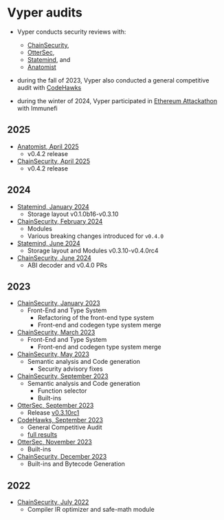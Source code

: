 # Vyper audits
- Vyper conducts security reviews with:
    - [ChainSecurity](https://chainsecurity.com/),
    - [OtterSec](https://osec.io/),
    - [Statemind](https://statemind.io/), and
    - [Anatomist](https://github.com/th3anatomist)

- during the fall of 2023, Vyper also conducted a general competitive audit with [CodeHawks](https://www.codehawks.com/contests/cll5rujmw0001js08menkj7hc)
- during the winter of 2024, Vyper participated in [Ethereum Attackathon](https://reports.immunefi.com/ethereum-protocol-or-attackathon?utm_source=boost_program_page) with Immunefi 

## 2025
- [Anatomist, April 2025](audits/Anatomist_Vyper_April_2025.pdf)
    - v0.4.2 release
- [ChainSecurity, April 2025](audits/ChainSecurity_Vyper_April_2025.pdf)
    - v0.4.2 release

## 2024
- [Statemind, January 2024](audits/Statemind_Vyper_January_2024_audit.pdf)
    - Storage layout v0.1.0b16-v0.3.10
- [ChainSecurity, February 2024](audits/ChainSecurity_Vyper_February_2024_limited_review.pdf)
    - Modules
    - Various breaking changes introduced for `v0.4.0`
- [Statemind, June 2024](audits/Statemind_Vyper_June_2024_audit.pdf)
    - Storage layout and Modules v0.3.10-v0.4.0rc4
- [ChainSecurity, June 2024](audits/ChainSecurity_Vyper_June_2024_limited_review.pdf)
    - ABI decoder  and v0.4.0 PRs

## 2023
- [ChainSecurity, January 2023](audits/ChainSecurity_Vyper_January_2023_limited_review.pdf)
    - Front-End and Type System
        - Refactoring of the front-end type system
        - Front-end and codegen type system merge
- [ChainSecurity, March 2023](audits/ChainSecurity_Vyper_March_2023_limited_review.pdf)
    - Front-End and Type System
        - Front-end and codegen type system merge
- [ChainSecurity, May 2023](audits/ChainSecurity_Vyper_May_2023_limited_review.pdf)
    - Semantic analysis and Code generation
        - Security advisory fixes
- [ChainSecurity, September 2023](audits/ChainSecurity_Vyper_September_2023_limited_review.pdf)
    - Semantic analysis and Code generation
        - Function selector
        - Built-ins
- [OtterSec, September 2023](audits/OtterSec_Vyper_September_2023_audit.pdf)
    - Release [v0.3.10rc1](https://github.com/vyperlang/vyper/releases/tag/v0.3.10rc1)
- [CodeHawks, September 2023](audits/CodeHawks_Vyper_September_2023_competitive_audit.md)
    - General Competitive Audit
    - [full results](https://www.codehawks.com/report/cll5rujmw0001js08menkj7hc)
- [OtterSec, November 2023](audits/OtterSec_Vyper_November_2023_audit.pdf)
    - Built-ins
- [ChainSecurity, December 2023](audits/ChainSecurity_Vyper_December_2023_limited_review.pdf)
    - Built-ins and Bytecode Generation
  
## 2022

- [ChainSecurity, July 2022](audits/ChainSecurity_Vyper_July_2022_limited_review.pdf)
    - Compiler IR optimizer and safe-math module
